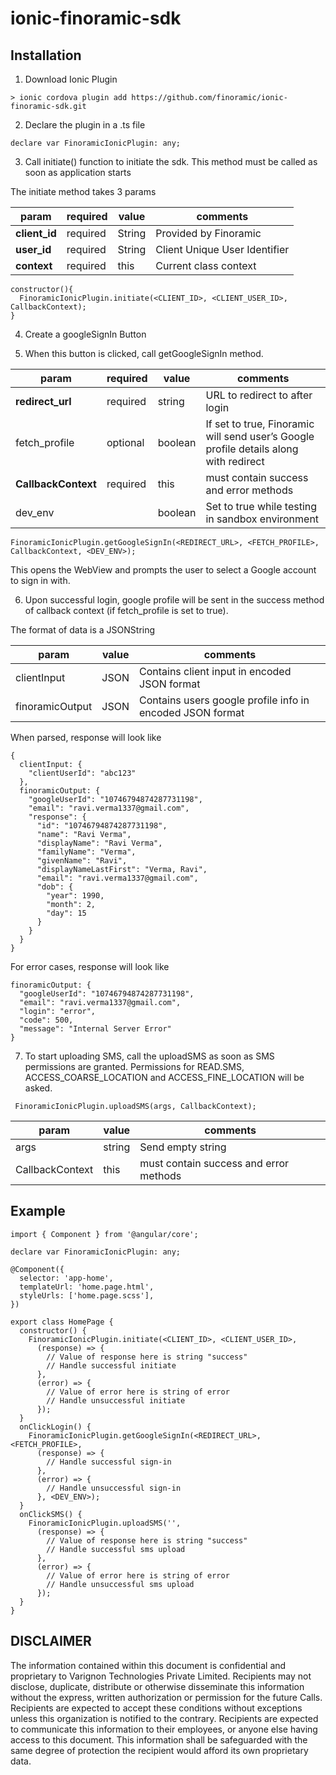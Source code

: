 # ionic-finoramic-sdk

## Installation

1. Download Ionic Plugin

```
> ionic cordova plugin add https://github.com/finoramic/ionic-finoramic-sdk.git
```

2. Declare the plugin in a .ts file

```
declare var FinoramicIonicPlugin: any;
```

3. Call initiate() function to initiate the sdk. This method must be called as soon as application starts

The initiate method takes 3 params

|param|required|value|comments|
|---|---|---|---|
|**client_id**|required|String|Provided by Finoramic|
|**user_id**|required|String|Client Unique User Identifier|
|**context**|required|this|Current class context|


```
constructor(){
  FinoramicIonicPlugin.initiate(<CLIENT_ID>, <CLIENT_USER_ID>, CallbackContext);
}
```

4. Create a googleSignIn Button

5. When this button is clicked, call getGoogleSignIn method.

|param|required|value|comments|
|---|---|---|---|
|**redirect_url**|required|string|URL to redirect to after login|
|fetch_profile|optional|boolean|If set to true, Finoramic will send user’s Google profile details along with redirect|
|**CallbackContext**|required|this|must contain success and error methods|
|dev_env||boolean|Set to true while testing in sandbox environment|

```
FinoramicIonicPlugin.getGoogleSignIn(<REDIRECT_URL>, <FETCH_PROFILE>, CallbackContext, <DEV_ENV>);
```

This opens the WebView and prompts the user to select a Google account to sign in with.

6. Upon successful login, google profile will be sent in the success method of callback context (if fetch_profile is set to true).

The format of data is a JSONString

|param|value|comments|
|---|---|---|
|clientInput|JSON|Contains client input in encoded JSON format |
|finoramicOutput|JSON|Contains users google profile info in encoded JSON format|

When parsed, response will look like
```
{
  clientInput: {
    "clientUserId": "abc123"
  },
  finoramicOutput: {
    "googleUserId": "10746794874287731198",
    "email": "ravi.verma1337@gmail.com",
    "response": {
      "id": "10746794874287731198",
      "name": "Ravi Verma",
      "displayName": "Ravi Verma",
      "familyName": "Verma",
      "givenName": "Ravi",
      "displayNameLastFirst": "Verma, Ravi",
      "email": "ravi.verma1337@gmail.com",
      "dob": {
        "year": 1990,
        "month": 2,
        "day": 15
      }
    }
  }
}
```

For error cases, response will look like
```
finoramicOutput: {
  "googleUserId": "10746794874287731198",
  "email": "ravi.verma1337@gmail.com",
  "login": "error",
  "code": 500,
  "message": "Internal Server Error"
}
```

7. To start uploading SMS, call the uploadSMS as soon as SMS permissions are granted. Permissions for READ.SMS, ACCESS_COARSE_LOCATION and ACCESS_FINE_LOCATION will be asked.

```
 FinoramicIonicPlugin.uploadSMS(args, CallbackContext);
```

|param|value|comments|
|---|---|---|
|args|string|Send empty string|
|CallbackContext|this|must contain success and error methods|

## Example

```
import { Component } from '@angular/core';

declare var FinoramicIonicPlugin: any;

@Component({
  selector: 'app-home',
  templateUrl: 'home.page.html',
  styleUrls: ['home.page.scss'],
})

export class HomePage {
  constructor() {
    FinoramicIonicPlugin.initiate(<CLIENT_ID>, <CLIENT_USER_ID>,
      (response) => {
        // Value of response here is string "success"
        // Handle successful initiate
      },
      (error) => {
        // Value of error here is string of error
        // Handle unsuccessful initiate
      });
  }
  onClickLogin() {
    FinoramicIonicPlugin.getGoogleSignIn(<REDIRECT_URL>, <FETCH_PROFILE>,
      (response) => {
        // Handle successful sign-in
      },
      (error) => {
        // Handle unsuccessful sign-in
      }, <DEV_ENV>);
  }
  onClickSMS() {
    FinoramicIonicPlugin.uploadSMS('',
      (response) => {
        // Value of response here is string "success"
        // Handle successful sms upload
      },
      (error) => {
        // Value of error here is string of error
        // Handle unsuccessful sms upload
      });
  }
}
```

## DISCLAIMER

The information contained within this document is confidential and proprietary to Varignon Technologies Private Limited. Recipients may not disclose, duplicate, distribute or otherwise disseminate this information without the express, written authorization or permission for the future Calls. Recipients are expected to accept these conditions without exceptions unless this organization is notified to the contrary.  Recipients are expected to communicate this information to their employees, or anyone else having access to this document. This information shall be safeguarded with the same degree of protection the recipient would afford its own proprietary data.
